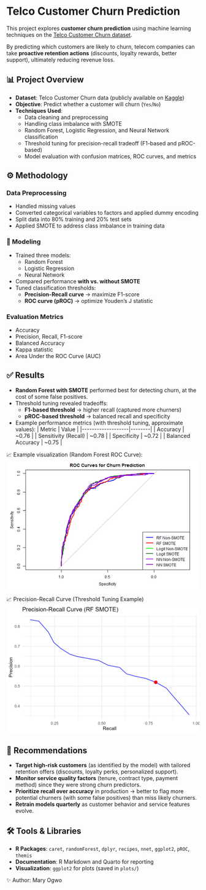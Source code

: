 # Telco Customer Churn Prediction

This project explores **customer churn prediction** using machine learning techniques on the [Telco Customer Churn dataset](https://www.kaggle.com/blastchar/telco-customer-churn).  

By predicting which customers are likely to churn, telecom companies can take **proactive retention actions** (discounts, loyalty rewards, better support), ultimately reducing revenue loss.

## 📊 Project Overview
- **Dataset**: Telco Customer Churn data (publicly available on [Kaggle](https://www.kaggle.com/blastchar/telco-customer-churn))
- **Objective**: Predict whether a customer will churn (`Yes`/`No`)
- **Techniques Used**:
  - Data cleaning and preprocessing
  - Handling class imbalance with SMOTE
  - Random Forest, Logistic Regression, and Neural Network classification
  - Threshold tuning for precision-recall tradeoff (F1-based and pROC-based)
  - Model evaluation with confusion matrices, ROC curves, and metrics

## ⚙️ Methodology

### Data Preprocessing
- Handled missing values
- Converted categorical variables to factors and applied dummy encoding
- Split data into 80% training and 20% test sets
- Applied SMOTE to address class imbalance in training data

### 🔹 Modeling
- Trained three models:  
  - Random Forest  
  - Logistic Regression  
  - Neural Network  
- Compared performance **with vs. without SMOTE**
- Tuned classification thresholds:
  - **Precision-Recall curve** → maximize F1-score  
  - **ROC curve (pROC)** → optimize Youden’s J statistic

### Evaluation Metrics
- Accuracy
- Precision, Recall, F1-score
- Balanced Accuracy
- Kappa statistic
- Area Under the ROC Curve (AUC)

## ✅ Results
- **Random Forest with SMOTE** performed best for detecting churn, at the cost of some false positives.  
- Threshold tuning revealed tradeoffs:  
  - **F1-based threshold** → higher recall (captured more churners)  
  - **pROC-based threshold** → balanced recall and specificity  
- Example performance metrics (with threshold tuning, approximate values):
  | Metric            | Value  |
  |-------------------|--------|
  | Accuracy          | ~0.76  |
  | Sensitivity (Recall) | ~0.78 |
  | Specificity       | ~0.72  |
  | Balanced Accuracy | ~0.75  |

📈 Example visualization (Random Forest ROC Curve):  
![ROC Curve Example](plots/roc_curves.png)

📈 Precision-Recall Curve (Threshold Tuning Example)  
![Precision Recall Curve](plots/pr_curve.png)


## 📌 Recommendations
- **Target high-risk customers** (as identified by the model) with tailored retention offers (discounts, loyalty perks, personalized support).  
- **Monitor service quality factors** (tenure, contract type, payment method) since they were strong churn predictors.  
- **Prioritize recall over accuracy** in production → better to flag more potential churners (with some false positives) than miss likely churners.  
- **Retrain models quarterly** as customer behavior and service features evolve.  


## 🛠️ Tools & Libraries
- **R Packages**: `caret`, `randomForest`, `dplyr`, `recipes`, `nnet`, `ggplot2`, `pROC`, `themis`
- **Documentation**: R Markdown and Quarto for reporting
- **Visualization**: `ggplot2` for plots (saved in `plots/`)


✨ Author: Mary Ogwo
 


